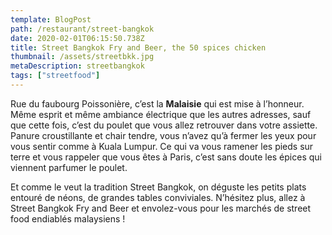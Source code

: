 ```yaml
---
template: BlogPost
path: /restaurant/street-bangkok
date: 2020-02-01T06:15:50.738Z
title: Street Bangkok Fry and Beer, the 50 spices chicken
thumbnail: /assets/streetbkk.jpg
metaDescription: streetbangkok
tags: ["streetfood"]
---
```


Rue du faubourg Poissonière, c’est la **Malaisie** qui est mise à l’honneur. Même esprit et même ambiance électrique que les autres adresses, sauf que cette fois, c’est du poulet que vous allez retrouver dans votre assiette. Panure croustillante et chair tendre, vous n’avez qu’à fermer les yeux pour vous sentir comme à Kuala Lumpur. Ce qui va vous ramener les pieds sur terre et vous rappeler que vous êtes à Paris, c’est sans doute les épices qui viennent parfumer le poulet.

Et comme le veut la tradition Street Bangkok, on déguste les petits plats entouré de néons, de grandes tables conviviales. N’hésitez plus, allez à Street Bangkok Fry and Beer et envolez-vous pour les marchés de street food endiablés malaysiens !
